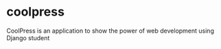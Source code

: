 # coolpress
CoolPress is an application to show the power of web development using Django
student <Victoria Rogatinskaya>
